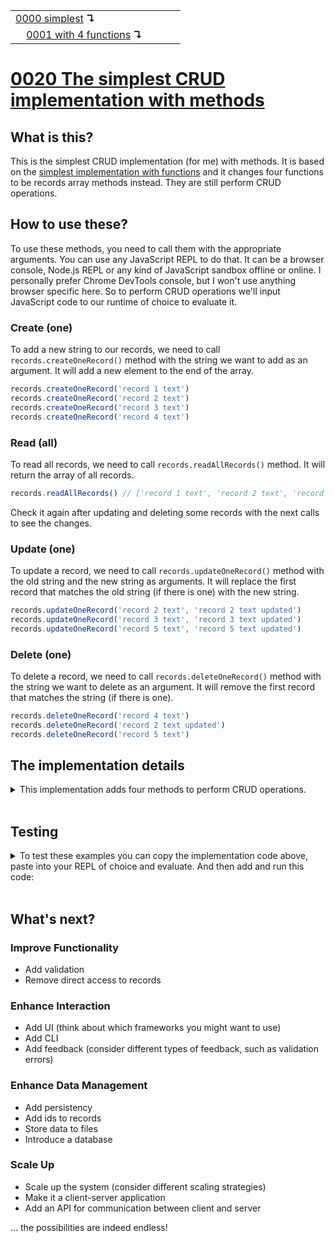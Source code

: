 <table>
  <tr>
    <td><a href="../0000-simplest-for-me/README.md">0000 simplest</a> <b>↴</b></td>
    <td>&nbsp; &nbsp; &nbsp;</td>
    <td></td>
  </tr>
  <tr>
    <td>&nbsp; &nbsp; <a href="../0001-with-functions/README.md">0001 with 4 functions</a> <b>↴</b></td>
    <td>&nbsp; &nbsp; &nbsp;</td>
    <td></td>
  </tr>
</table>

# [0020 The simplest CRUD implementation with methods](https://github.com/UniBreakfast/crud-of-increasing-complexity/blob/master/0020-with-methods/README.md)

## What is this?

This is the simplest CRUD implementation (for me) with methods. It is based on the [simplest implementation with functions](../0001-with-functions/README.md) and it changes four functions to be records array methods instead. They are still perform CRUD operations.

## How to use these?

To use these methods, you need to call them with the appropriate arguments. You can use any JavaScript REPL to do that. It can be a browser console, Node.js REPL or any kind of JavaScript sandbox offline or online. I personally prefer Chrome DevTools console, but I won't use anything browser specific here. So to perform CRUD operations we'll input JavaScript code to our runtime of choice to evaluate it.

### Create (one)

To add a new string to our records, we need to call `records.createOneRecord()` method with the string we want to add as an argument. It will add a new element to the end of the array.

```js
records.createOneRecord('record 1 text')
records.createOneRecord('record 2 text')
records.createOneRecord('record 3 text')
records.createOneRecord('record 4 text')
```

### Read (all)

To read all records, we need to call `records.readAllRecords()` method. It will return the array of all records.

```js
records.readAllRecords() // ['record 1 text', 'record 2 text', 'record 3 text', 'record 4 text']
```

Check it again after updating and deleting some records with the next calls to see the changes.

### Update (one)

To update a record, we need to call `records.updateOneRecord()` method with the old string and the new string as arguments. It will replace the first record that matches the old string (if there is one) with the new string.

```js
records.updateOneRecord('record 2 text', 'record 2 text updated')
records.updateOneRecord('record 3 text', 'record 3 text updated')
records.updateOneRecord('record 5 text', 'record 5 text updated')
```

### Delete (one)

To delete a record, we need to call `records.deleteOneRecord()` method with the string we want to delete as an argument. It will remove the first record that matches the string (if there is one).

```js
records.deleteOneRecord('record 4 text')
records.deleteOneRecord('record 2 text updated')
records.deleteOneRecord('record 5 text')
```

## The implementation details

<details><summary>This implementation adds four methods to perform CRUD operations.</summary>

  ```js
  var records = Object.assign([], {
    createOneRecord(str) {
      this.push(str)
    },

    readAllRecords() {
      return [...this]
    },

    updateOneRecord(oldStr, newStr) {
      const i = this.indexOf(oldStr)

      if (i !== -1) this[i] = newStr
    },
    
    deleteOneRecord(str) {
      const i = this.indexOf(str)

      if (i !== -1) this.splice(i, 1)
    },
  })
  ```

</details><br>

## Testing

<details>
  <summary>To test these examples you can copy the implementation code above, paste into your REPL of choice and evaluate. And then add and run this code:</summary><br>
  
  ```js
  console.log("records.createOneRecord('record 1 text')")
  records.createOneRecord('record 1 text')
  console.log("records.createOneRecord('record 2 text')")
  records.createOneRecord('record 2 text')
  console.log("records.createOneRecord('record 3 text')")
  records.createOneRecord('record 3 text')
  console.log("records.createOneRecord('record 4 text')")
  records.createOneRecord('record 4 text')
  
  console.log('records.readAllRecords()')
  console.log(records.readAllRecords())
  // (4) ['record 1 text', 'record 2 text', 'record 3 text', 'record 4 text']
  
  console.log("records.updateOneRecord('record 2 text', 'record 2 text updated')")
  records.updateOneRecord('record 2 text', 'record 2 text updated')
  console.log("records.updateOneRecord('record 3 text', 'record 3 text updated')")
  records.updateOneRecord('record 3 text', 'record 3 text updated')
  console.log("records.updateOneRecord('record 5 text', 'record 5 text updated')")
  records.updateOneRecord('record 5 text', 'record 5 text updated')
  
  console.log('records.readAllRecords()')
  console.log(records.readAllRecords())
  // (4) ['record 1 text', 'record 2 text updated', 'record 3 text updated', 'record 4 text']
  
  console.log("records.deleteOneRecord('record 4 text')")
  records.deleteOneRecord('record 4 text')
  console.log("records.deleteOneRecord('record 2 text updated')")
  records.deleteOneRecord('record 2 text updated')
  console.log("records.deleteOneRecord('record 5 text')")
  records.deleteOneRecord('record 5 text')
  
  console.log('records.readAllRecords()')
  console.log(records.readAllRecords())
  // (2) ['record 1 text', 'record 3 text updated']
  ```
  
  And then you can compare the actual output with the expected output in the comments.
</details><br>

## What's next?

### Improve Functionality
- Add validation
- Remove direct access to records

### Enhance Interaction
- Add UI (think about which frameworks you might want to use)
- Add CLI
- Add feedback (consider different types of feedback, such as validation errors)

### Enhance Data Management
- Add persistency
- Add ids to records
- Store data to files
- Introduce a database

### Scale Up
- Scale up the system (consider different scaling strategies)
- Make it a client-server application
- Add an API for communication between client and server

... the possibilities are indeed endless!
